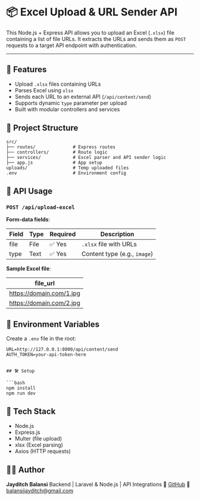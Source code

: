 
# 📦 Excel Upload & URL Sender API

This Node.js + Express API allows you to upload an Excel (`.xlsx`) file containing a list of file URLs. It extracts the URLs and sends them as `POST` requests to a target API endpoint with authentication.

---

## 🚀 Features

- Upload `.xlsx` files containing URLs
- Parses Excel using `xlsx`
- Sends each URL to an external API (`/api/content/send`)
- Supports dynamic `type` parameter per upload
- Built with modular controllers and services



## 📁 Project Structure


```
src/
├── routes/              # Express routes
├── controllers/         # Route logic
├── services/            # Excel parser and API sender logic
├── app.js               # App setup
uploads/                 # Temp uploaded files
.env                     # Environment config
```

## 🧪 API Usage

### `POST /api/upload-excel`

**Form-data fields**:

| Field | Type  | Required | Description                |
|-------|-------|----------|----------------------------|
| file  | File  | ✅ Yes   | `.xlsx` file with URLs     |
| type  | Text  | ✅ Yes   | Content type (e.g., `image`) |

**Sample Excel file**:

| file_url                |
|-------------------------|
| https://domain.com/1.jpg|
| https://domain.com/2.jpg|



## 🔐 Environment Variables

Create a `.env` file in the root:

```env
URL=http://127.0.0.1:8000/api/content/send
AUTH_TOKEN=your-api-token-here


## 🛠️ Setup

```bash
npm install
npm run dev
```

## 🧾 Tech Stack

* Node.js
* Express.js
* Multer (file upload)
* xlsx (Excel parsing)
* Axios (HTTP requests)


## 👨‍💻 Author

**Jayditch Balansi**
Backend | Laravel & Node.js | API Integrations
🔗 [GitHub](https://github.com/jayditch121998)
📧 [balansijayditch@gmail.com](balansijayditch@gmail.com)
